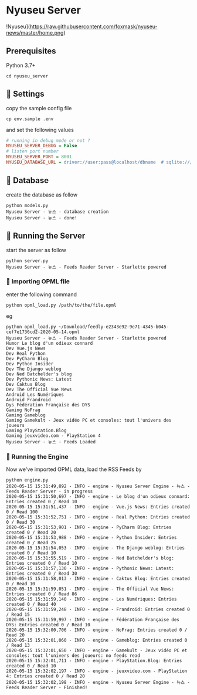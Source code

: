 # Nyuseu Server

!Nyuseu](https://raw.githubusercontent.com/foxmask/nyuseu-news/master/home.png)

## Prerequisites

Python 3.7+

```commandline
cd nyuseu_server
```

##  :wrench: Settings
copy the sample config file 
```
cp env.sample .env
```
and set the following values
```ini
# running in debug mode or not ?
NYUSEU_SERVER_DEBUG = False
# listen port number
NYUSEU_SERVER_PORT = 8001
NYUSEU_DATABASE_URL = driver://user:pass@localhost/dbname  # sqlite:///path/to/db.sqlite3
```

## :dvd: Database
create the database as follow 
```commandline
python models.py
Nyuseu Server - 뉴스 - database creation
Nyuseu Server - 뉴스 - done!
```

## :mega: Running the Server
start the server as follow 
```commandline
python server.py
Nyuseu Server - 뉴스 - Feeds Reader Server - Starlette powered
```

### :eyes: Importing OPML file
enter the following command
```commandline
python opml_load.py /path/to/the/file.opml
```
eg
```commandline
python opml_load.py ~/Download/feedly-e2343e92-9e71-4345-b045-cef7e1736cd2-2020-05-14.opml 
Nyuseu Server - 뉴스 - Feeds Reader Server - Starlette powered
Humor Le blog d'un odieux connard
Dev Vue.js News
Dev Real Python
Dev PyCharm Blog
Dev Python Insider
Dev The Django weblog
Dev Ned Batchelder's blog
Dev Pythonic News: Latest
Dev Caktus Blog
Dev The Official Vue News
Android Les Numériques
Android Frandroid
Dys Fédération Française des DYS
Gaming NoFrag
Gaming Gameblog
Gaming Gamekult - Jeux vidéo PC et consoles: tout l'univers des joueurs
Gaming PlayStation.Blog
Gaming jeuxvideo.com - PlayStation 4
Nyuseu Server - 뉴스 - Feeds Loaded
```

### :eyes: Running the Engine

Now we've imported OPML data, load the RSS Feeds by

```commandline
python engine.py
2020-05-15 15:31:49,892 - INFO - engine - Nyuseu Server Engine - 뉴스 - Feeds Reader Server - in progress
2020-05-15 15:31:50,697 - INFO - engine - Le blog d'un odieux connard: Entries created 0 / Read 10
2020-05-15 15:31:51,437 - INFO - engine - Vue.js News: Entries created 0 / Read 100
2020-05-15 15:31:52,751 - INFO - engine - Real Python: Entries created 0 / Read 30
2020-05-15 15:31:53,901 - INFO - engine - PyCharm Blog: Entries created 0 / Read 20
2020-05-15 15:31:53,988 - INFO - engine - Python Insider: Entries created 0 / Read 25
2020-05-15 15:31:54,053 - INFO - engine - The Django weblog: Entries created 0 / Read 10
2020-05-15 15:31:55,519 - INFO - engine - Ned Batchelder's blog: Entries created 0 / Read 10
2020-05-15 15:31:57,130 - INFO - engine - Pythonic News: Latest: Entries created 0 / Read 30
2020-05-15 15:31:58,013 - INFO - engine - Caktus Blog: Entries created 0 / Read 10
2020-05-15 15:31:59,051 - INFO - engine - The Official Vue News: Entries created 0 / Read 86
2020-05-15 15:31:59,140 - INFO - engine - Les Numériques: Entries created 0 / Read 40
2020-05-15 15:31:59,248 - INFO - engine - Frandroid: Entries created 0 / Read 15
2020-05-15 15:31:59,997 - INFO - engine - Fédération Française des DYS: Entries created 0 / Read 10
2020-05-15 15:32:00,706 - INFO - engine - NoFrag: Entries created 0 / Read 20
2020-05-15 15:32:01,060 - INFO - engine - Gameblog: Entries created 0 / Read 13
2020-05-15 15:32:01,650 - INFO - engine - Gamekult - Jeux vidéo PC et consoles: tout l'univers des joueurs: no feeds read
2020-05-15 15:32:01,711 - INFO - engine - PlayStation.Blog: Entries created 0 / Read 10
2020-05-15 15:32:02,197 - INFO - engine - jeuxvideo.com - PlayStation 4: Entries created 0 / Read 20
2020-05-15 15:32:02,198 - INFO - engine - Nyuseu Server Engine - 뉴스 - Feeds Reader Server - Finished!
```

